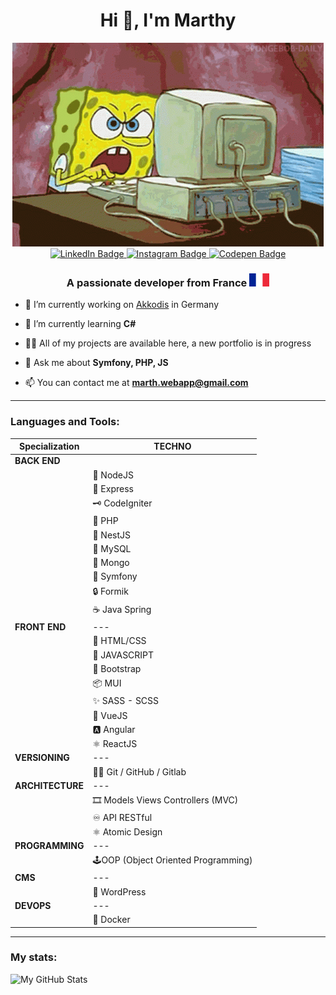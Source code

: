 <h1 align="center">Hi 👋, I'm Marthy</h1>

<div align="center"> <img src="./spongebob-computer.gif"> </div>

<div id="card" align="center">
  <a href="https://www.linkedin.com/in/martin-aubertin-webdev/">
    <img src="https://img.shields.io/badge/LinkedIn-blue?style=for-the-badge&logo=linkedin&logoColor=white" alt="LinkedIn Badge"/>
  </a>
  <a href="https://www.instagram.com/marth__1/">
    <img src="https://img.shields.io/badge/Instagram-red?style=for-the-badge&logo=instagram&logoColor=white" alt="Instagram Badge"/>
  </a>
  <a href="https://codepen.io/marthl">
    <img src="https://img.shields.io/badge/Codepen-black?style=for-the-badge&logo=codepen&logoColor=white" alt="Codepen Badge"/>
  </a>
</div>

<h3 align="center">A passionate developer from France <span> <img src="Flag_of_France.svg.png"> </span> </h3>

- 🔭 I’m currently working on [Akkodis](https://www.modisfrance.fr/) in Germany

- 🌱 I’m currently learning **C#**

- 👨‍💻 All of my projects are available here, a new portfolio is in progress

- 💬 Ask me about **Symfony, PHP, JS**

- 📫 You can contact me at **marth.webapp@gmail.com**

<hr>

<h3 align="left">Languages and Tools:</h3>

<div align="center">

|Specialization|TECHNO|
|--|--|
|**BACK END**|
||🧩 NodeJS
||📘 Express
||🗝 CodeIgniter
||🗼 PHP
||🚅 NestJS
||💼 MySQL
||🍃 Mongo
||🏰 Symfony  
||🔒 Formik
||☕ Java Spring
|**FRONT END**|---|
||🎨 HTML/CSS
||🎇 JAVASCRIPT
||🎀 Bootstrap
||📦 MUI
||✨  SASS - SCSS 
||🎏 VueJS
||🅰️ Angular
||⚛️ ReactJS
|**VERSIONING**|---|
||🐱‍👤 Git / GitHub / Gitlab
|**ARCHITECTURE**|---|
||🎞 Models Views Controllers (MVC)
||♾ API RESTful
||⚛️ Atomic Design
|**PROGRAMMING**|---|
||🕹OOP (Object Oriented Programming)
|**CMS**|---|
||🎫 WordPress
|**DEVOPS**|---|
||🐳 Docker

</div>

<hr>

<h3 align="left">My stats:</h3>   

 ![My GitHub Stats](https://github-readme-stats.vercel.app/api/top-langs/?username=MarthL&count_private=true&show_icons=true&theme=transparent)
  
